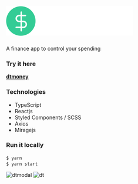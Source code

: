 # ![dtmoney logo](https://github.com/hertaraujo/dtmoney/blob/main/src/assets/logo.svg)
A finance app to control your spending

### Try it here
[**dtmoney**](https://natours-hert.netlify.app/)

### Technologies
- TypeScript
- Reactjs
- Styled Components / SCSS
- Axios
- Miragejs

### Run it locally

    $ yarn
    $ yarn start
    
![dtmodal](https://user-images.githubusercontent.com/93950140/162265221-8159be4e-ce93-471a-ab2b-0ee0cf0a3b99.jpg)
![dt](https://user-images.githubusercontent.com/93950140/162265207-54efa3bd-03d7-4435-a392-1f9d8966b591.jpg)
